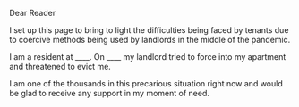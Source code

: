 Dear Reader

I set up this page to bring to light the difficulties being faced by tenants due to coercive methods being used by landlords in the middle of the pandemic.  

I am a resident at ____. On ____ my landlord tried to force into my apartment and threatened to evict me.

I am one of the thousands in this precarious situation right now and would be glad to receive any support in my moment of need.  
